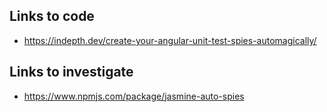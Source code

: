 ## Links to code

- https://indepth.dev/create-your-angular-unit-test-spies-automagically/

## Links to investigate

- https://www.npmjs.com/package/jasmine-auto-spies
